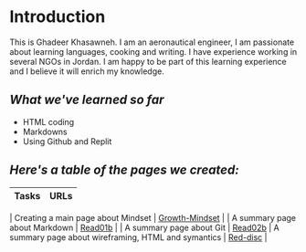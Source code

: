 # Introduction
This is Ghadeer Khasawneh. I am an aeronautical engineer, I am passionate about learning languages, cooking and writing. I have experience working in several NGOs in Jordan. I am happy to be part of this learning experience and I believe it will enrich my knowledge.
## *What we've learned so far*
* HTML coding
* Markdowns
* Using Github and Replit

## *Here's a table of the pages we created:*

| Tasks     | URLs |
| ----------- | ----------- |

| Creating a main page about Mindset   | [Growth-Mindset](https://ghadeerkh9.github.io/reading-notes/Growth-Mindset)     |
| A summary page about Markdown   | [Read01b](https://ghadeerkh9.github.io/reading-notes/read01b)       |
| A summary page about Git   | [Read02b](https://ghadeerkh9.github.io/reading-notes/read02b)
| A summary page about wireframing, HTML and symantics   | [Red-disc](https://ghadeerkh9.github.io/reading-notes/Ref-disc)      |